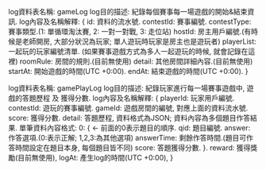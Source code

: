 log資料表名稱: gameLog
log目的描述: 紀錄每個賽事每一場遊戲的開始&結束資訊.
log內容及名稱解釋:
{
    id: 資料的流水號.
    contestId: 賽事編號.
    contestType: 賽事類型.(1: 單循環淘汰賽, 2: 一對一對戰, 3: 走位站)
    hostId: 房主用戶編號.(有時候是老師開房, 大部分狀況為玩家; 單人遊玩時玩家是房主也是遊玩者)
    playerList: 一起玩的玩家編號清單. (如果賽事遊戲方式為多人一起遊玩的時候, 就會記錄在這裡)
    roomRule: 房間的規則.(目前無使用) 
    detail: 其他房間詳細內容.(目前無使用)
    startAt: 開始遊戲的時間(UTC +0:00).
    endAt: 結束遊戲的時間(UTC +0:00).
}

log資料表名稱: gamePlayLog
log目的描述: 紀錄玩家進行每一場賽事遊戲中, 遊戲的答題歷程 及 獲得分數.
log內容及名稱解釋:
{
    playerId: 玩家用戶編號.
    contestId: 遊玩的賽事編號.
    gameId: 遊戲房間的編號, 對應上面的資料流水號.
    score: 獲得分數.
    detail: 答題歷程, 資料格式為JSON; 資料內容為多個題目作答結果.
        單筆資料內容格式: 
        0: {  <- 前面的0表示題目的順序.
            qid: 題目編號.
            answer: 作答選項.(0:表示正解; 1,2,3:為其他選項)
            answerTime: 剩餘作答時間.(題目可作答時間設定在題目本身, 每個題目皆不同)
            score: 答題獲得分數.
        }.
    reward: 獲得獎勵(目前無使用), 
    logAt: 產生log的時間(UTC +0:00),
}